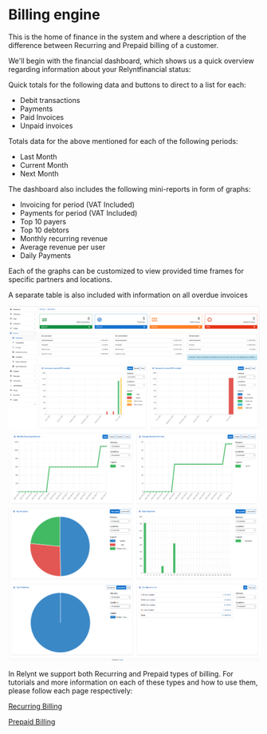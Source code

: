 Billing engine
==========

This is the home of finance in the system and where a description of the difference between Recurring and Prepaid billing of a customer.

We'll begin with the financial dashboard, which shows us a quick overview regarding information about your Relyntfinancial status:

Quick totals for the following data and buttons to direct to a list for each:

* Debit transactions
* Payments
* Paid Invoices
* Unpaid invoices


Totals data for the above mentioned for each of the following periods:

* Last Month
* Current Month
* Next Month

The dashboard also includes the following mini-reports in form of graphs:

* Invoicing for period (VAT Included)
* Payments for period (VAT Included)
* Top 10 payers
* Top 10 debtors
* Monthly recurring revenue
* Average revenue per user
* Daily Payments

Each of the graphs can be customized to view provided time frames for specific partners and locations.

A separate table is also included with information on all overdue invoices


![Finance dashboard](finance_dashboard_3.png)
![Finance dashboard](finance_dashboard_4.png)
![Finance dashboard](finance_dashboard_5.png)
![Finance dashboard](finance_dashboard_6.png)


In Relynt we support both Recurring and Prepaid types of billing. For tutorials and more information on each of these types and how to use them, please follow each page respectively:


[Recurring Billing](finance/billing_engine/recurring_billing/recurring_billing.md)


[Prepaid Billing](finance/billing_engine/prepaid_billing/prepaid_billing.md)
